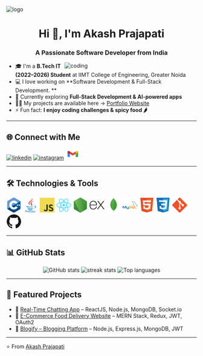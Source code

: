 ![logo](https://raw.githubusercontent.com/AkashPrajapati1028/AkashPrajapati1028/main/assets/logo.png)

<h1 align="center">Hi 👋, I'm Akash Prajapati</h1>
<h3 align="center">A Passionate Software Developer from India</h3>

<img align="right" alt="coding" width="350" src="https://user-images.githubusercontent.com/55389276/140866485-8fb1c876-9a8f-4d6a-98dc-08c4981eaf70.gif">

- 🎓 I'm a **B.Tech IT (2022–2026) Student** at IIMT College of Engineering, Greater Noida  
- 💻 I love working on **Software Development & Full-Stack Development. **  
- 🚀 Currently exploring **Full-Stack Development & AI-powered apps**  
- 👨‍💻 My projects are available here → [Portfolio Website](https://portfolio-akash-prajapati.onrender.com)  
- ⚡ Fun fact: **I enjoy coding challenges & spicy food 🌶️**

---

## 🌐 Connect with Me
<p align="left">
<a href="https://www.linkedin.com/in/akash-prajapati-56329a25b/" target="_blank"><img src="https://raw.githubusercontent.com/rahuldkjain/github-profile-readme-generator/master/src/images/icons/Social/linked-in-alt.svg" alt="linkedin" height="30" width="40" /></a>
<a href="https://www.instagram.com/prajapati_akash1028/" target="_blank"><img src="https://raw.githubusercontent.com/rahuldkjain/github-profile-readme-generator/master/src/images/icons/Social/instagram.svg" alt="instagram" height="30" width="40" /></a>
<a href="mailto:akashprajapati1028@gmail.com"><img src="https://raw.githubusercontent.com/edent/SuperTinyIcons/master/images/svg/gmail.svg" alt="gmail" height="30" width="40"/></a>
</p>

---

## 🛠️ Technologies & Tools
<p align="left"> 
  <img src="https://raw.githubusercontent.com/devicons/devicon/master/icons/cplusplus/cplusplus-original.svg" alt="C++" width="40" height="40"/>
  <img src="https://raw.githubusercontent.com/devicons/devicon/master/icons/java/java-original.svg" alt="Java" width="40" height="40"/>
  <img src="https://raw.githubusercontent.com/devicons/devicon/master/icons/javascript/javascript-original.svg" alt="JavaScript" width="40" height="40"/>
  <img src="https://raw.githubusercontent.com/devicons/devicon/master/icons/react/react-original.svg" alt="ReactJS" width="40" height="40"/>
  <img src="https://raw.githubusercontent.com/devicons/devicon/master/icons/nodejs/nodejs-original.svg" alt="Node.js" width="40" height="40"/>
  <img src="https://raw.githubusercontent.com/devicons/devicon/master/icons/express/express-original.svg" alt="Express.js" width="40" height="40"/>
  <img src="https://raw.githubusercontent.com/devicons/devicon/master/icons/mongodb/mongodb-original.svg" alt="MongoDB" width="40" height="40"/>
  <img src="https://raw.githubusercontent.com/devicons/devicon/master/icons/mysql/mysql-original-wordmark.svg" alt="MySQL" width="40" height="40"/>
  <img src="https://raw.githubusercontent.com/devicons/devicon/master/icons/html5/html5-original.svg" alt="HTML5" width="40" height="40"/>
  <img src="https://raw.githubusercontent.com/devicons/devicon/master/icons/css3/css3-original.svg" alt="CSS3" width="40" height="40"/>
  <img src="https://raw.githubusercontent.com/devicons/devicon/master/icons/git/git-original.svg" alt="Git" width="40" height="40"/>
  <img src="https://raw.githubusercontent.com/devicons/devicon/master/icons/github/github-original.svg" alt="GitHub" width="40" height="40"/>
</p>

---

## 📊 GitHub Stats
<p align="center">
  <img src="https://github-readme-stats.vercel.app/api?username=Akash8174&show_icons=true&theme=radical" alt="GitHub stats" />
  <img src="https://github-readme-streak-stats.herokuapp.com/?user=Akash8174&theme=radical" alt="streak stats" />
  <img src="https://github-readme-stats.vercel.app/api/top-langs/?username=Akash8174&layout=compact&theme=radical" alt="Top languages" />
</p>

---

## 🚀 Featured Projects
- 🔹 [Real-Time Chatting App](https://github.com/Akash8174/Real-Time-Chat-App) – ReactJS, Node.js, MongoDB, Socket.io  
- 🔹 [E-Commerce Food Delivery Website](https://github.com/Akash8174/Food-Delivery-Website) – MERN Stack, Redux, JWT, OAuth2  
- 🔹 [Blogify – Blogging Platform](https://github.com/Akash8174/Blogify) – Node.js, Express.js, MongoDB, JWT  

---

⭐️ From [Akash Prajapati](https://github.com/Akash8174)
